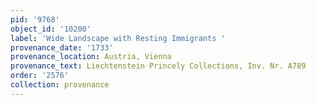 ```yaml
---
pid: '9768'
object_id: '10200'
label: 'Wide Landscape with Resting Immigrants '
provenance_date: '1733'
provenance_location: Austria, Vienna
provenance_text: Liechtenstein Princely Collections, Inv. Nr. A789
order: '2576'
collection: provenance
---
```

